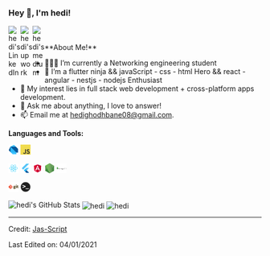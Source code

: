 <h3 title="hehehe"> Hey 👋, I'm hedi!</h3>

<a href="https://www.linkedin.com/in/hedi-gh/">

  <img align="left" alt="hedi's LinkedIn" width="24px" src="https://cdn.jsdelivr.net/npm/simple-icons@v3/icons/linkedin.svg" />
</a>

<a href="https://www.upwork.com/freelancers/~01f5b1089b299442d7/">
 
  <img align="left" alt="hedi's upwork" width="24px" src="https://cdn.jsdelivr.net/npm/simple-icons@v3/icons/upwork.svg" />
</a>

<a href="https://hedighodhbane08.medium.com/">
 
  <img align="left" alt="hedi's medium" width="24px" src="https://cdn.jsdelivr.net/npm/simple-icons@v3/icons/medium.svg" />
</a>





<br />
<br />
**About Me!**

- 👨🏽‍💻 I’m currently a Networking engineering student 
- 🌱 I’m a flutter ninja && javaScript - css - html Hero && react - angular - nestjs - nodejs Enthusiast 
- 🤔 My interest lies in full stack web development + cross-platform apps development.
- 💬 Ask me about anything, I love to answer!
- 📫 Email me at [hedighodhbane08@gmail.com](mailto:hedighodhbane08@gmail.com).



**Languages and Tools:**  


<code><img height="20" src="https://raw.githubusercontent.com/github/explore/80688e429a7d4ef2fca1e82350fe8e3517d3494d/topics/dart/dart.png"></code>
<code><img height="20" src="https://raw.githubusercontent.com/github/explore/80688e429a7d4ef2fca1e82350fe8e3517d3494d/topics/javascript/javascript.png"></code>

<code><img height="20" src="https://raw.githubusercontent.com/github/explore/80688e429a7d4ef2fca1e82350fe8e3517d3494d/topics/react/react.png"></code>
<code><img height="20" src="https://raw.githubusercontent.com/github/explore/80688e429a7d4ef2fca1e82350fe8e3517d3494d/topics/flutter/flutter.png"></code>
<code><img height="20" src="https://raw.githubusercontent.com/github/explore/80688e429a7d4ef2fca1e82350fe8e3517d3494d/topics/angular/angular.png"></code>
<code><img height="20" src="https://raw.githubusercontent.com/github/explore/80688e429a7d4ef2fca1e82350fe8e3517d3494d/topics/nodejs/nodejs.png"></code>
<code><img height="20" src="https://raw.githubusercontent.com/github/explore/80688e429a7d4ef2fca1e82350fe8e3517d3494d/topics/mongodb/mongodb.png"></code>

<code><img height="20" src="https://raw.githubusercontent.com/github/explore/80688e429a7d4ef2fca1e82350fe8e3517d3494d/topics/git/git.png"></code>
<code><img height="20" src="https://raw.githubusercontent.com/github/explore/80688e429a7d4ef2fca1e82350fe8e3517d3494d/topics/terminal/terminal.png"></code>

<img src="https://github-readme-stats.vercel.app/api?username=hedi-ghodhbane&show_icons=true&hide_border=true&count_private=true&theme=shades-of-purple&icon_color=fad000" alt="hedi's GitHub Stats">
<img align="center" src="https://github-readme-streak-stats.herokuapp.com/?user=hedi-ghodhbane&count_private=true&theme=radical" alt="hedi" />
<img align="center" width=500 src="https://github-readme-stats.vercel.app/api/top-langs/?username=hedi-ghodhbane&count_private=true&theme=radical" alt="hedi" />

----
Credit: [Jas-Script](https://github.com/Jas-Script)

Last Edited on: 04/01/2021
